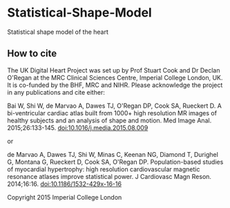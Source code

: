 # Statistical-Shape-Model
Statistical shape model of the heart

## How to cite

The UK Digital Heart Project was set up by Prof Stuart Cook and Dr Declan O'Regan at the MRC Clinical Sciences Centre, Imperial College London, UK. It is co-funded by the BHF, MRC and NIHR. Please acknowledge the project in any publications and cite either:

Bai W, Shi W, de Marvao A, Dawes TJ, O'Regan DP, Cook SA, Rueckert D. A bi-ventricular cardiac atlas built from 1000+ high resolution MR images of healthy subjects and an analysis of shape and motion. Med Image Anal. 2015;26:133-145. [doi:10.1016/j.media.2015.08.009](http://dx.doi.org/10.1016/j.media.2015.08.009)

or 

de Marvao A, Dawes TJ, Shi W, Minas C, Keenan NG, Diamond T, Durighel G, Montana G, Rueckert D, Cook SA, O'Regan DP. Population-based studies of myocardial hypertrophy: high resolution cardiovascular magnetic resonance atlases improve statistical power. J Cardiovasc Magn Reson. 2014;16:16. [doi:10.1186/1532-429x-16-16](http://dx.doi.org/10.1186/1532-429x-16-16)

Copyright 2015 Imperial College London
